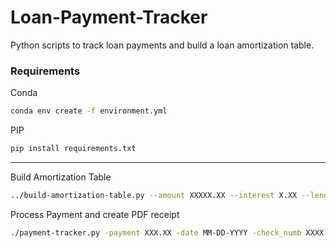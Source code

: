 # Loan-Payment-Tracker
Python scripts to track loan payments and build a loan amortization table.

### Requirements

Conda
```bash
conda env create -f environment.yml
```

PIP
```bash
pip install requirements.txt

```

---

Build Amortization Table
```bash
../build-amortization-table.py --amount XXXXX.XX --interest X.XX --length XX --origin_date MM-DD-YYYY --balloon_month XX
```

Process Payment and create PDF receipt
```bash
./payment-tracker.py -payment XXX.XX -date MM-DD-YYYY -check_numb XXXX -notes 'Optional payment notes'
```
